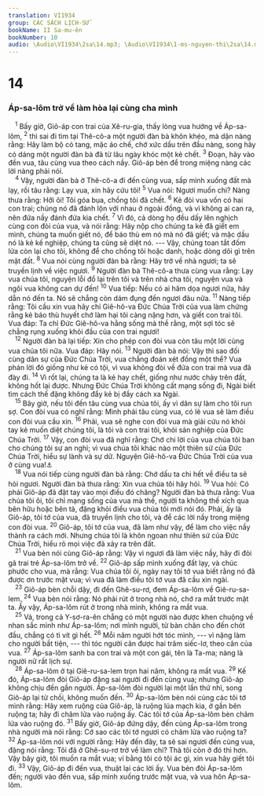 ```yaml
---
translation: VI1934
group: CÁC SÁCH LỊCH-SỬ
bookName: II Sa-mu-ên 
bookNumber: 10
audio: \Audio\VI1934\2sa\14.mp3; \Audio\VI1934\1-ms-nguyen-thi\2sa\14.mp3
---
```


<div class="title"><h1>14</h1><h3>Áp-sa-lôm trở về làm hòa lại cùng cha mình</h3></div>
<span class="verse 2sa_14_1"> <sup>1</sup> Bấy giờ, Giô-áp con trai của Xê-ru-gia, thấy lòng vua hướng về Áp-sa-lôm, </span>
<span class="verse 2sa_14_2"><sup>2</sup> thì sai đi tìm tại Thê-cô-a một người đàn bà khôn khéo, mà dặn nàng rằng: Hãy làm bộ có tang, mặc áo chế, chớ xức dầu trên đầu nàng, song hãy có dáng một người đàn bà đã từ lâu ngày khóc một kẻ chết. </span>
<span class="verse 2sa_14_3"><sup>3</sup> Đoạn, hãy vào đền vua, tâu cùng vua theo cách nầy. Giô-áp bèn để trong miệng nàng các lời nàng phải nói. <br/></span>
<span class="verse 2sa_14_4"> <sup>4</sup> Vậy, người đàn bà ở Thê-cô-a đi đến cùng vua, sấp mình xuống đất mà lạy, rồi tâu rằng: Lạy vua, xin hãy cứu tôi! </span>
<span class="verse 2sa_14_5"><sup>5</sup> Vua nói: Ngươi muốn chi? Nàng thưa rằng: Hỡi ôi! Tôi góa bụa, chồng tôi đã chết. </span>
<span class="verse 2sa_14_6"><sup>6</sup> Kẻ đòi vua vốn có hai con trai; chúng nó đã đánh lộn với nhau ở ngoài đồng, và vì không ai can ra, nên đứa nầy đánh đứa kia chết. </span>
<span class="verse 2sa_14_7"><sup>7</sup> Vì đó, cả dòng họ đều dấy lên nghịch cùng con đòi của vua, và nói rằng: Hãy nộp cho chúng ta kẻ đã giết em mình, chúng ta muốn giết nó, để báo thù em nó mà nó đã giết; và mặc dầu nó là kẻ kế nghiệp, chúng ta cũng sẽ diệt nó. --- Vậy, chúng toan tắt đốm lửa còn lại cho tôi, không để cho chồng tôi hoặc danh, hoặc dòng dõi gì trên mặt đất. </span>
<span class="verse 2sa_14_8"><sup>8</sup> Vua nói cùng người đàn bà rằng: Hãy trở về nhà ngươi; ta sẽ truyền lịnh về việc ngươi. </span>
<span class="verse 2sa_14_9"><sup>9</sup> Người đàn bà Thê-cô-a thưa cùng vua rằng: Lạy vua chúa tôi, nguyện lỗi đổ lại trên tôi và trên nhà cha tôi, nguyện vua và ngôi vua không can dự đến! </span>
<span class="verse 2sa_14_10"><sup>10</sup> Vua tiếp: Nếu có ai hăm dọa ngươi nữa, hãy dẫn nó đến ta. Nó sẽ chẳng còn dám đụng đến ngươi đâu nữa. </span>
<span class="verse 2sa_14_11"><sup>11</sup> Nàng tiếp rằng: Tôi cầu xin vua hãy chỉ Giê-hô-va Đức Chúa Trời của vua làm chứng rằng kẻ báo thù huyết chớ làm hại tôi càng nặng hơn, và giết con trai tôi. Vua đáp: Ta chỉ Đức Giê-hô-va hằng sống mà thề rằng, một sợi tóc sẽ chẳng rụng xuống khỏi đầu của con trai ngươi! <br/></span>
<span class="verse 2sa_14_12"> <sup>12</sup> Người đàn bà lại tiếp: Xin cho phép con đòi vua còn tâu một lời cùng vua chúa tôi nữa. Vua đáp: Hãy nói. </span>
<span class="verse 2sa_14_13"><sup>13</sup> Người đàn bà nói: Vậy thì sao đối cùng dân sự của Đức Chúa Trời, vua chẳng đoán xét đồng một thể? Vua phán lời đó giống như kẻ có tội, vì vua không đòi về đứa con trai mà vua đã đày đi. </span>
<span class="verse 2sa_14_14"><sup>14</sup> Vì rốt lại, chúng ta là kẻ hay chết, giống như nước chảy trên đất, không hốt lại được. Nhưng Đức Chúa Trời không cất mạng sống đi, Ngài biết tìm cách thế đặng không đẩy kẻ bị đầy cách xa Ngài. <br/></span>
<span class="verse 2sa_14_15"> <sup>15</sup> Bây giờ, nếu tôi đến tâu cùng vua chúa tôi, ấy vì dân sự làm cho tôi run sợ. Con đòi vua có nghĩ rằng: Mình phải tâu cùng vua, có lẽ vua sẽ làm điều con đòi vua cầu xin. </span>
<span class="verse 2sa_14_16"><sup>16</sup> Phải, vua sẽ nghe con đòi vua mà giải cứu nó khỏi tay kẻ muốn diệt chúng tôi, là tôi và con trai tôi, khỏi sản nghiệp của Đức Chúa Trời. </span>
<span class="verse 2sa_14_17"><sup>17</sup> Vậy, con đòi vua đã nghĩ rằng: Chớ chi lời của vua chúa tôi ban cho chúng tôi sự an nghỉ; vì vua chúa tôi khác nào một thiên sứ của Đức Chúa Trời, hiểu sự lành và sự dữ. Nguyện Giê-hô-va Đức Chúa Trời của vua ở cùng vua!<a data-toggle="tooltip" data-placement="bottom" title="2Sa 19:27">⚓</a><br/></span>
<span class="verse 2sa_14_18"> <sup>18</sup> Vua nói tiếp cùng người đàn bà rằng: Chớ dấu ta chi hết về điều ta sẽ hỏi ngươi. Người đàn bà thưa rằng: Xin vua chúa tôi hãy hỏi. </span>
<span class="verse 2sa_14_19"><sup>19</sup> Vua hỏi: Có phải Giô-áp đã đặt tay vào mọi điều đó chăng? Người đàn bà thưa rằng: Vua chúa tôi ôi, tôi chỉ mạng sống của vua mà thề, người ta không thế xích qua bên hữu hoặc bên tả, đặng khỏi điều vua chúa tôi mới nói đó. Phải, ấy là Giô-áp, tôi tớ của vua, đã truyền lịnh cho tôi, và để các lời nầy trong miệng con đòi vua. </span>
<span class="verse 2sa_14_20"><sup>20</sup> Giô-áp, tôi tớ của vua, đã làm như vậy, để làm cho việc nầy thành ra cách mới. Nhưng chúa tôi là khôn ngoan như thiên sứ của Đức Chúa Trời, hiểu rõ mọi việc đã xảy ra trên đất. <br/></span>
<span class="verse 2sa_14_21"> <sup>21</sup> Vua bèn nói cùng Giô-áp rằng: Vậy vì ngươi đã làm việc nầy, hãy đi đòi gã trai trẻ Áp-sa-lôm trở về. </span>
<span class="verse 2sa_14_22"><sup>22</sup> Giô-áp sấp mình xuống đất lạy, và chúc phước cho vua, mà rằng: Vua chúa tôi ôi, ngày nay tôi tớ vua biết rằng nó đã được ơn trước mặt vua; vì vua đã làm điều tôi tớ vua đã cầu xin ngài. <br/></span>
<span class="verse 2sa_14_23"> <sup>23</sup> Giô-áp bèn chỗi dậy, đi đến Ghê-su-rơ, đem Áp-sa-lôm về Giê-ru-sa-lem. </span>
<span class="verse 2sa_14_24"><sup>24</sup> Vua bèn nói rằng: Nó phải rút ở trong nhà nó, chớ ra mắt trước mặt ta. Ấy vậy, Áp-sa-lôm rút ở trong nhà mình, không ra mắt vua. <br/></span>
<span class="verse 2sa_14_25"> <sup>25</sup> Vả, trong cả Y-sơ-ra-ên chẳng có một người nào được khen chuộng về nhan sắc mình như Áp-sa-lôm; nơi mình người, từ bàn chân cho đến chót đầu, chẳng có tì vít gì hết. </span>
<span class="verse 2sa_14_26"><sup>26</sup> Mỗi năm người hớt tóc mình, --- vì nặng làm cho người bất tiện, --- thì tóc người cân được hai trăm siếc-lơ, theo cân của vua. </span>
<span class="verse 2sa_14_27"><sup>27</sup> Áp-sa-lôm sanh ba con trai và một con gái, tên là Ta-ma; nàng là người nữ rất lịch sự. <br/></span>
<span class="verse 2sa_14_28"> <sup>28</sup> Áp-sa-lôm ở tại Giê-ru-sa-lem trọn hai năm, không ra mắt vua. </span>
<span class="verse 2sa_14_29"><sup>29</sup> Kế đó, Áp-sa-lôm đòi Giô-áp đặng sai người đi đến cùng vua; nhưng Giô-áp không chịu đến gần người. Áp-sa-lôm đòi người lại một lần thứ nhì, song Giô-áp lại từ chối, không muốn đến. </span>
<span class="verse 2sa_14_30"><sup>30</sup> Áp-sa-lôm bèn nói cùng các tôi tớ mình rằng: Hãy xem ruộng của Giô-áp, là ruộng lúa mạch kia, ở gần bên ruộng ta; hãy đi châm lửa vào ruộng ấy. Các tôi tớ của Áp-sa-lôm bèn châm lửa vào ruộng đó. </span>
<span class="verse 2sa_14_31"><sup>31</sup> Bấy giờ, Giô-áp đứng dậy, đến cùng Áp-sa-lôm trong nhà người mà nói rằng: Cớ sao các tôi tớ ngươi có châm lửa vào ruộng ta? </span>
<span class="verse 2sa_14_32"><sup>32</sup> Áp-sa-lôm nói với người rằng: Hãy đến đây, ta sẽ sai ngươi đến cùng vua, đặng nói rằng: Tôi đã ở Ghê-su-rơ trở về làm chi? Thà tôi còn ở đó thì hơn. Vậy bây giờ, tôi muốn ra mắt vua; ví bằng tôi có tội ác gì, xin vua hãy giết tôi đi. </span>
<span class="verse 2sa_14_33"><sup>33</sup> Vậy, Giô-áp đi đến vua, thuật lại các lời ấy. Vua bèn đòi Áp-sa-lôm đến; người vào đền vua, sấp mình xuống trước mặt vua, và vua hôn Áp-sa-lôm. <br/></span>
